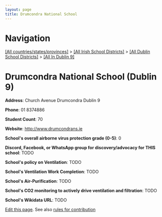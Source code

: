 ```yaml
---
layout: page
title: Drumcondra National School
---
```

# Navigation

[[All countries/states/provinces]](../../../..) > [[All Irish School Districts]](../../..) > [[All Dublin School Districts]](../..) > [[All In Dublin 9]](..)

# Drumcondra National School (Dublin 9)

**Address**: Church Avenue Drumcondra Dublin 9

**Phone**: 01 8374886

**Student Count**: 70

**Website**: <http://www.drumcondrans.ie>

**School's overall airborne virus protection grade (0-5)**: 0

**Discord, Facebook, or WhatsApp group for discovery/advocacy for THIS school**: TODO

**School's policy on Ventilation**: TODO

**School's Ventilation Work Completion**: TODO

**School's Air-Purification**: TODO

**School's CO2 monitoring to actively drive ventilation and filtration**: TODO

**School's Wikidata URL**: TODO


[Edit this page](https://github.com/ventilate-schools/Ireland/edit/main/./Dublin_9/Drumcondra_National_School.md). See also [rules for contribution](../../../contribution-rules/)